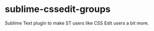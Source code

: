 sublime-cssedit-groups
======================

Sublime Text plugin to make ST users like CSS Edit users a bit more. 